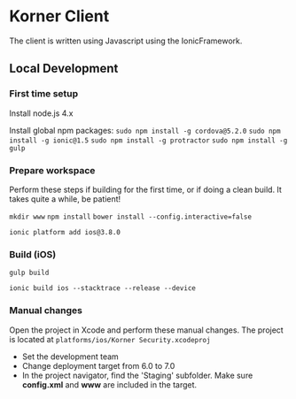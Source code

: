 # Korner Client
The client is written using Javascript using the IonicFramework.


## Local Development

### First time setup
Install node.js 4.x

Install global npm packages:
`sudo npm install -g cordova@5.2.0`
`sudo npm install -g ionic@1.5`
`sudo npm install -g protractor`
`sudo npm install -g gulp`

### Prepare workspace
Perform these steps if building for the first time, or if doing a clean build. It takes quite a while, be patient!

`mkdir www`
`npm install`
`bower install --config.interactive=false`

`ionic platform add ios@3.8.0`

### Build (iOS)
`gulp build`

`ionic build ios --stacktrace --release --device`

### Manual changes
Open the project in Xcode and perform these manual changes. The project is located at `platforms/ios/Korner Security.xcodeproj`
* Set the development team
* Change deployment target from 6.0 to 7.0
* In the project navigator, find the 'Staging' subfolder. Make sure **config.xml** and **www** are included in the target. 
